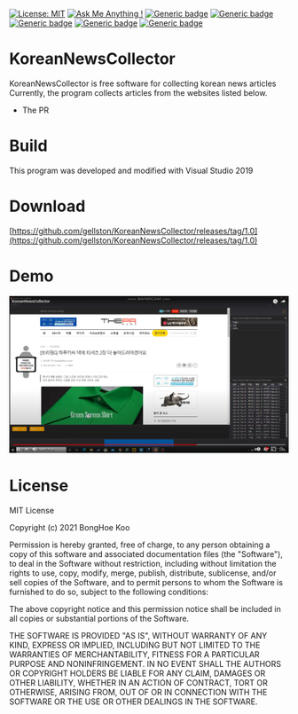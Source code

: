 [![License: MIT](https://img.shields.io/badge/License-MIT-yellow.svg)](https://opensource.org/licenses/MIT)
[![Ask Me Anything !](https://img.shields.io/badge/Ask%20me-anything-1abc9c.svg)](https://github.com/gellston/gellston/issues)
[![Generic badge](https://img.shields.io/badge/Build-Pass-green)](https://github.com/gellston/Spider-IPC/releases/tag/1.0)
[![Generic badge](https://img.shields.io/badge/Visual%20Studio-2019-green)](https://github.com)
[![Generic badge](https://img.shields.io/badge/Linker-v142-green)](https://github.com)
[![Generic badge](https://img.shields.io/badge/OS-Windows7-blue)](https://github.com)
[![Generic badge](https://img.shields.io/badge/OS-Windows10-blue)](https://github.com)


# KoreanNewsCollector
KoreanNewsCollector is free software for collecting korean news articles <br>
Currently, the program collects articles from the websites listed below.
 - The PR

# Build
This program was developed and modified with Visual Studio 2019 <br>

# Download
[https://github.com/gellston/KoreanNewsCollector/releases/tag/1.0](https://github.com/gellston/KoreanNewsCollector/releases/tag/1.0)

# Demo
[![IMAGE ALT TEXT HERE](https://github.com/gellston/KoreanNewsCollector/blob/main/screenshot/screenshow.png)](https://www.youtube.com/watch?v=O8Ih1DSBUlQ)


# License 
MIT License

Copyright (c) 2021 BongHoe Koo

Permission is hereby granted, free of charge, to any person obtaining a copy
of this software and associated documentation files (the "Software"), to deal
in the Software without restriction, including without limitation the rights
to use, copy, modify, merge, publish, distribute, sublicense, and/or sell
copies of the Software, and to permit persons to whom the Software is
furnished to do so, subject to the following conditions:

The above copyright notice and this permission notice shall be included in all
copies or substantial portions of the Software.

THE SOFTWARE IS PROVIDED "AS IS", WITHOUT WARRANTY OF ANY KIND, EXPRESS OR
IMPLIED, INCLUDING BUT NOT LIMITED TO THE WARRANTIES OF MERCHANTABILITY,
FITNESS FOR A PARTICULAR PURPOSE AND NONINFRINGEMENT. IN NO EVENT SHALL THE
AUTHORS OR COPYRIGHT HOLDERS BE LIABLE FOR ANY CLAIM, DAMAGES OR OTHER
LIABILITY, WHETHER IN AN ACTION OF CONTRACT, TORT OR OTHERWISE, ARISING FROM,
OUT OF OR IN CONNECTION WITH THE SOFTWARE OR THE USE OR OTHER DEALINGS IN THE
SOFTWARE.
